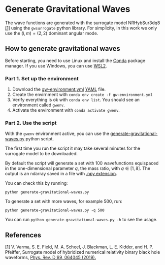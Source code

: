 # Generate Gravitational Waves

The wave functions are generated with the surrogate model NRHybSur3dq8 [[1]](#1) using the `gwsurrogate` python library. For simplicity, in this work we only use the $(l, m) = (2, 2)$ dominant angular mode.

## How to generate gravitational waves

Before starting, you need to use Linux and install the [Conda](https://conda.io/projects/conda/en/stable/user-guide/install/download.html) package manager. If you use Windows, you can use [WSL2](https://learn.microsoft.com/en-us/windows/wsl/install).

### Part 1. Set up the environment
1. Download the [gw-environment.yml](gw-environment.yml) [YAML](https://www.freecodecamp.org/news/what-is-yaml-the-yml-file-format/) file.
2. Create the envirnment with `conda env create -f gw-environment.yml`
3. Verify everything is ok with `conda env list`. You should see an environment called `gwenv`.
4. Activate the environment with `conda activate gwenv`.
### Part 2. Use the script
With the `gwenv` environment active, you can use the [generate-gravitational-waves.py](generate-gravitational-waves.py) python script.

The first time you run the script it may take several minutes for the surrogate model to be downloaded. 

By default the script will generate a set with 100 wavefunctions equispaced in the one-dimensional parameter $q$, the mass ratio, with $q \in[1,8]$. The output is an ndarray saved in a file with [.npy extension](https://numpy.org/devdocs/reference/generated/numpy.lib.format.html).

You can check this by running:

    python generate-gravitational-waves.py

To generate a set with more waves, for example 500, run:

    python generate-gravitational-waves.py -q 500

You can run `python generate-gravitational-waves.py -h` to see the usage. 

## References
<a id="1">[1]</a>
V. Varma, S. E. Field, M. A. Scheel, J. Blackman, L. E. Kidder, and H. P. Pfeiffer, Surrogate model of hybridized numerical relativity binary black hole waveforms, [Phys. Rev. D 99, 064045 (2019).](https://journals.aps.org/prd/abstract/10.1103/PhysRevD.99.064045)